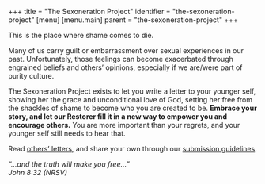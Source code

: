 +++
title = "The Sexoneration Project"
identifier = "the-sexoneration-project"
[menu]
[menu.main]
parent = "the-sexoneration-project"
+++

<div class="theme-content " itemprop="mainEntityOfPage">
							<p>This is the place where shame comes to die.</p>
<p>Many of us carry guilt or embarrassment over sexual experiences&nbsp;in our past. Unfortunately, those feelings can become exacerbated through engrained beliefs and others’ opinions, especially if we are/were part of purity culture.</p>
<p>The Sexoneration Project exists to let you write a letter to your younger self, showing her the grace and unconditional love&nbsp;of God, setting her free from the shackles of shame to become who you are created to be. <strong>Embrace your story, and let our Restorer&nbsp;fill it in a new way to empower&nbsp;you and encourage others.</strong> You are more important than your regrets, and your younger self still&nbsp;needs to hear&nbsp;that.</p>
<p>Read <a href="/category/the-sexoneration-project/">others’ letters</a>, and&nbsp;share your own through our <a href="/submission-guidelines/">submission guidelines</a>.</p>
<p><em>“…and the truth will make you free…”</em><br>
<em>John 8:32 (NRSV)</em></p>
